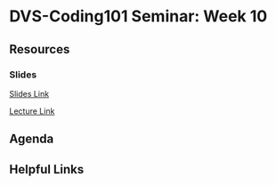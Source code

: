 # DVS-Coding101 Seminar: Week 10

## Resources
### Slides
[Slides Link](https://docs.google.com/presentation/d/1yM--iJKfBFU_Y7LCGLodcYFJlJ-BU5d0b5FE3Uuakwk/edit?usp=sharing)

[Lecture Link](https://youtu.be/0yFKyduiJA4)
## Agenda


## Helpful Links
